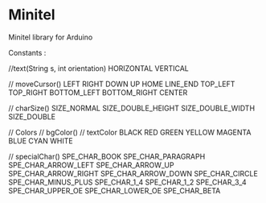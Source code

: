 Minitel
=======

Minitel library for Arduino

Constants :

//text(String s, int orientation)
HORIZONTAL
VERTICAL

// moveCursor()
LEFT
RIGHT
DOWN
UP
HOME
LINE_END
TOP_LEFT
TOP_RIGHT
BOTTOM_LEFT
BOTTOM_RIGHT
CENTER

// charSize()
SIZE_NORMAL
SIZE_DOUBLE_HEIGHT
SIZE_DOUBLE_WIDTH
SIZE_DOUBLE

// Colors
// bgColor()
// textColor
BLACK
RED
GREEN
YELLOW
MAGENTA
BLUE
CYAN
WHITE

// specialChar()
SPE_CHAR_BOOK
SPE_CHAR_PARAGRAPH
SPE_CHAR_ARROW_LEFT
SPE_CHAR_ARROW_UP
SPE_CHAR_ARROW_RIGHT
SPE_CHAR_ARROW_DOWN
SPE_CHAR_CIRCLE
SPE_CHAR_MINUS_PLUS
SPE_CHAR_1_4
SPE_CHAR_1_2
SPE_CHAR_3_4
SPE_CHAR_UPPER_OE
SPE_CHAR_LOWER_OE
SPE_CHAR_BETA